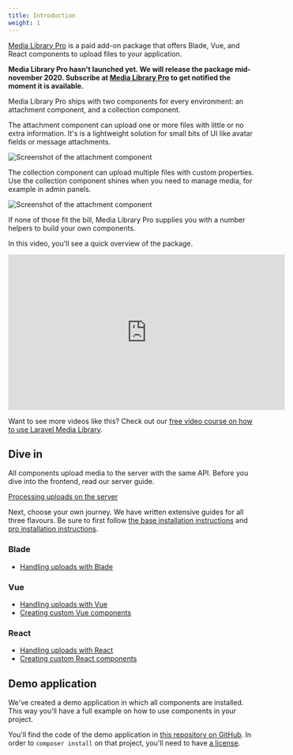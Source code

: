 ```yaml
---
title: Introduction
weight: 1
---
```


[Media Library Pro](http://medialibrary.pro) is a paid add-on package that offers Blade, Vue, and React components to upload files to your application.

**Media Library Pro hasn't launched yet. We will release the package mid-november 2020. Subscribe at [Media Library Pro](http://medialibrary.pro) to get notified the moment it is available.** 

Media Library Pro ships with two components for every environment: an attachment component, and a collection component.

The attachment component can upload one or more files with little or no extra information. It's is a lightweight solution for small bits of UI like avatar fields or message attachments.

![Screenshot of the attachment component](/docs/laravel-medialibrary/v9/images/pro/attachment.png)

The collection component can upload multiple files with custom properties. Use the collection component shines when you need to manage media, for example in admin panels.

![Screenshot of the attachment component](/docs/laravel-medialibrary/v9/images/pro/collection.png)

If none of those fit the bill, Media Library Pro supplies you with a number helpers to build your own components.

In this video, you'll see a quick overview of the package.

<iframe width="560" height="315" src="https://www.youtube.com/embed/Wdav5rXMlRE" frameborder="0" allow="accelerometer; autoplay; clipboard-write; encrypted-media; gyroscope; picture-in-picture" allowfullscreen></iframe>

Want to see more videos like this? Check out our [free video course on how to use Laravel Media Library](https://spatie.be/videos/discovering-laravel-media-library).

## Dive in

All components upload media to the server with the same API. Before you dive into the frontend, read our server guide.

[Processing uploads on the server](processing-uploads-on-the-server)

Next, choose your own journey. We have written extensive guides for all three flavours. Be sure to first follow [the base installation instructions](/docs/laravel-medialibrary/v9/installation-setup) and [pro installation instructions](/docs/laravel-medialibrary/v9/handling-uploads-with-media-library-pro/installation).

### Blade

- [Handling uploads with Blade](/docs/laravel-medialibrary/v9/handling-uploads-with-media-library-pro/handling-uploads-with-blade)

### Vue

- [Handling uploads with Vue](handling-uploads-with-vue)
- [Creating custom Vue components](creating-custom-vue-components)

### React

- [Handling uploads with React](handling-uploads-with-react) <br>
- [Creating custom React components](creating-custom-react-components)

## Demo application

We've created a demo application in which all components are installed. This way you'll have a full example on how to use components in your project. 

You'll find the code of the demo application in [this repository on GitHub](https://github.com/spatie/laravel-medialibrary-pro-app). In order to `composer install` on that project, you'll need to have [a license](/docs/laravel-medialibrary/v9/handling-uploads-with-media-library-pro/installation#getting-a-license).
